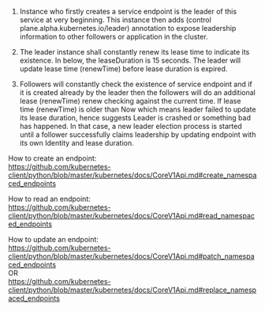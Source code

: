 1. Instance who firstly creates a service endpoint is the leader of this service at very beginning. This instance then adds (control plane.alpha.kubernetes.io/leader) annotation to expose leadership information to other followers or application in the cluster.

2. The leader instance shall constantly renew its lease time to indicate its existence. In below, the leaseDuration is 15 seconds. The leader will update lease time (renewTime) before lease duration is expired.

3. Followers will constantly check the existence of service endpoint and if it is created already by the leader then the followers will do an additional lease (renewTime) renew checking against the current time. If lease time (renewTime) is older than Now which means leader failed to update its lease duration, hence suggests Leader is crashed or something bad has happened. In that case, a new leader election process is started until a follower successfully claims leadership by updating endpoint with its own Identity and lease duration.

How to create an endpoint:  
https://github.com/kubernetes-client/python/blob/master/kubernetes/docs/CoreV1Api.md#create_namespaced_endpoints

How to read an endpoint:  
https://github.com/kubernetes-client/python/blob/master/kubernetes/docs/CoreV1Api.md#read_namespaced_endpoints

How to update an endpoint:  
https://github.com/kubernetes-client/python/blob/master/kubernetes/docs/CoreV1Api.md#patch_namespaced_endpoints  
OR  
https://github.com/kubernetes-client/python/blob/master/kubernetes/docs/CoreV1Api.md#replace_namespaced_endpoints
